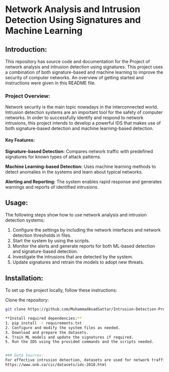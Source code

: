 # Network Analysis and Intrusion Detection Using Signatures and Machine Learning

## Introduction:
This repository has source code and documentation for the Project of network analysis and intrusion detection using signatures. This project uses a combination of both signature-based and machine learning to improve the security of computer networks. An overview of getting started and instructions were given in this README file.

### Project Overview:
Network security is the main topic nowadays in the interconnected world. Intrusion detection systems are an important tool for the safety of computer networks. In order to successfully identify and respond to network intrusions, this project intends to develop a powerful IDS that makes use of both signature-based detection and machine learning-based detection.

#### Key Features:
**Signature-based Detection:** 
Compares network traffic with predefined signatures for known types of attack patterns.

**Machine Learning-based Detection:** 
Uses machine learning methods to detect anomalies in the systems and learn about typical networks.

**Alerting and Reporting:** 
The system enables rapid response and generates warnings and reports of identified intrusions.

## Usage:
The following steps show how to use network analysis and intrusion detection systems:
1. Configure the settings by including the network interfaces and network detection thresholds in files.
2. Start the system by using the scripts.
3. Monitor the alerts and generate reports for both ML-based detection and signature-based detection.
4. Investigate the intrusions that are detected by the system.
5. Update signatures and retrain the models to adopt new threats.


## Installation:
To set up the project locally, follow these instructions:

Clone the repository:

   ```bash
   git clone https://github.com/MuhammadAsadSattar/Intrusion-Detection-Project

**Install required dependencies:** 
1. pip install -r requirements.txt
2. Configure and modify the system files as needed.
3. Download and prepare the datasets.
4. Train ML models and update the signatures if required.
5. Run the IDS using the provided commands and the scripts needed.


### Data Sources:
For effective intrusion detection, datasets are used for network traffic, which includes both normal and malicious traffic are :
https://www.unb.ca/cic/datasets/ids-2018.html



